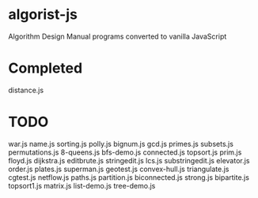 # algorist-js
Algorithm Design Manual programs converted to vanilla JavaScript


# Completed

distance.js

# TODO

war.js
name.js
sorting.js
polly.js
bignum.js
gcd.js
primes.js
subsets.js
permutations.js
8-queens.js
bfs-demo.js
connected.js
topsort.js
prim.js
floyd.js
dijkstra.js
editbrute.js
stringedit.js
lcs.js
substringedit.js
elevator.js
order.js
plates.js
superman.js
geotest.js
convex-hull.js
triangulate.js
cgtest.js
netflow.js
paths.js
partition.js
biconnected.js
strong.js
bipartite.js
topsort1.js
matrix.js
list-demo.js
tree-demo.js
